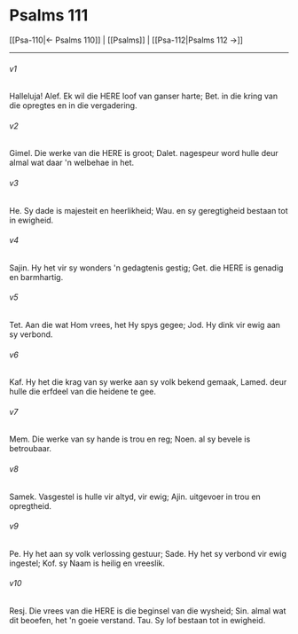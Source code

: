 # Psalms 111

[[Psa-110|← Psalms 110]] | [[Psalms]] | [[Psa-112|Psalms 112 →]]
***

###### v1
Halleluja! Alef. Ek wil die HERE loof van ganser harte; Bet. in die kring van die opregtes en in die vergadering. 
###### v2
Gimel. Die werke van die HERE is groot; Dalet. nagespeur word hulle deur almal wat daar 'n welbehae in het. 
###### v3
He. Sy dade is majesteit en heerlikheid; Wau. en sy geregtigheid bestaan tot in ewigheid. 
###### v4
Sajin. Hy het vir sy wonders 'n gedagtenis gestig; Get. die HERE is genadig en barmhartig. 
###### v5
Tet. Aan die wat Hom vrees, het Hy spys gegee; Jod. Hy dink vir ewig aan sy verbond. 
###### v6
Kaf. Hy het die krag van sy werke aan sy volk bekend gemaak, Lamed. deur hulle die erfdeel van die heidene te gee. 
###### v7
Mem. Die werke van sy hande is trou en reg; Noen. al sy bevele is betroubaar. 
###### v8
Samek. Vasgestel is hulle vir altyd, vir ewig; Ajin. uitgevoer in trou en opregtheid. 
###### v9
Pe. Hy het aan sy volk verlossing gestuur; Sade. Hy het sy verbond vir ewig ingestel; Kof. sy Naam is heilig en vreeslik. 
###### v10
Resj. Die vrees van die HERE is die beginsel van die wysheid; Sin. almal wat dit beoefen, het 'n goeie verstand. Tau. Sy lof bestaan tot in ewigheid. 
